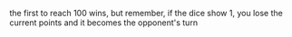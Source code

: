 the first to reach 100 wins, but remember, if the dice show 1, you lose the current points and it becomes the opponent's turn
